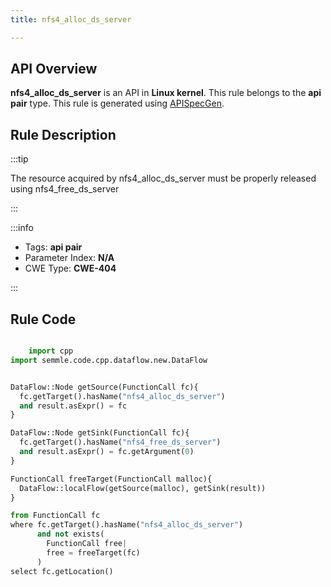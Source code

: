 ```yaml
---
title: nfs4_alloc_ds_server

---
```



## API Overview
**nfs4_alloc_ds_server** is an API in **Linux kernel**. This rule belongs to the **api pair** type. This rule is generated using [APISpecGen](../../tools/APISpecGen).
## Rule Description

:::tip

The resource acquired by nfs4_alloc_ds_server must be properly released using nfs4_free_ds_server

:::

:::info

- Tags: **api pair**
- Parameter Index: **N/A**
- CWE Type: **CWE-404**

:::

## Rule Code
```python

    import cpp
import semmle.code.cpp.dataflow.new.DataFlow


DataFlow::Node getSource(FunctionCall fc){
  fc.getTarget().hasName("nfs4_alloc_ds_server")
  and result.asExpr() = fc
}

DataFlow::Node getSink(FunctionCall fc){
  fc.getTarget().hasName("nfs4_free_ds_server")
  and result.asExpr() = fc.getArgument(0)
}

FunctionCall freeTarget(FunctionCall malloc){
  DataFlow::localFlow(getSource(malloc), getSink(result))
}

from FunctionCall fc
where fc.getTarget().hasName("nfs4_alloc_ds_server")
      and not exists(
        FunctionCall free| 
        free = freeTarget(fc)
      )
select fc.getLocation()

    
```